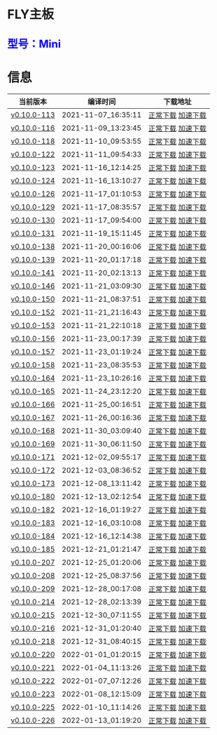 # FLY主板
<font size=5 color=#0000ff>型号：Mini</font>
---
# 信息
| 当前版本 | 编译时间 | 下载地址 |
| --- | --- | --- |
| [v0.10.0-113](https://github.com/Klipper3d/klipper/commit/d4aee4f55e0203aa7cf2877227a574a1b1458a2e) | 2021-11-07_16:35:11 | [正常下载](./v0.10.0-113/firmware.bin)    [加速下载](https://hub.fastgit.org/kluoyun/FLY-Klipper-Firmware/blob/main/Mini/v0.10.0-113/firmware.bin) |
| [v0.10.0-116](https://github.com/Klipper3d/klipper/commit/a0615e5e17d701ada93acd59031193a1b231dd7c) | 2021-11-09_13:23:45 | [正常下载](./v0.10.0-116/firmware.bin)    [加速下载](https://hub.fastgit.org/kluoyun/FLY-Klipper-Firmware/blob/main/Mini/v0.10.0-116/firmware.bin) |
| [v0.10.0-118](https://github.com/Klipper3d/klipper/commit/59314d99e0e2b12720f144afff7c127b11103556) | 2021-11-10_09:53:55 | [正常下载](./v0.10.0-118/firmware.bin)    [加速下载](https://hub.fastgit.org/kluoyun/FLY-Klipper-Firmware/blob/main/Mini/v0.10.0-118/firmware.bin) |
| [v0.10.0-122](https://github.com/Klipper3d/klipper/commit/c179db3d4331db9d85c7acfdaa1e96e295d277ba) | 2021-11-11_09:54:33 | [正常下载](./v0.10.0-122/firmware.bin)    [加速下载](https://hub.fastgit.org/kluoyun/FLY-Klipper-Firmware/blob/main/Mini/v0.10.0-122/firmware.bin) |
| [v0.10.0-123](https://github.com/Klipper3d/klipper/commit/cf811e52d734feaf6f1159403fbe393dabce9a68) | 2021-11-16_12:14:25 | [正常下载](./v0.10.0-123/firmware.bin)    [加速下载](https://hub.fastgit.org/kluoyun/FLY-Klipper-Firmware/blob/main/Mini/v0.10.0-123/firmware.bin) |
| [v0.10.0-124](https://github.com/Klipper3d/klipper/commit/5dcc377cdeab65413e0eb0dd1d04a6e2a3467c86) | 2021-11-16_13:10:27 | [正常下载](./v0.10.0-124/firmware.bin)    [加速下载](https://hub.fastgit.org/kluoyun/FLY-Klipper-Firmware/blob/main/Mini/v0.10.0-124/firmware.bin) |
| [v0.10.0-126](https://github.com/Klipper3d/klipper/commit/bea16c74be4e65c44bd445a9d5c399806c6653e9) | 2021-11-17_01:10:53 | [正常下载](./v0.10.0-126/firmware.bin)    [加速下载](https://hub.fastgit.org/kluoyun/FLY-Klipper-Firmware/blob/main/Mini/v0.10.0-126/firmware.bin) |
| [v0.10.0-129](https://github.com/Klipper3d/klipper/commit/4861a0d958f0ccc9d1dcca14dd9f8550dc47309c) | 2021-11-17_08:35:57 | [正常下载](./v0.10.0-129/firmware.bin)    [加速下载](https://hub.fastgit.org/kluoyun/FLY-Klipper-Firmware/blob/main/Mini/v0.10.0-129/firmware.bin) |
| [v0.10.0-130](https://github.com/Klipper3d/klipper/commit/68c92991eddf0a18328f3c81a6839ab0678a9521) | 2021-11-17_09:54:00 | [正常下载](./v0.10.0-130/firmware.bin)    [加速下载](https://hub.fastgit.org/kluoyun/FLY-Klipper-Firmware/blob/main/Mini/v0.10.0-130/firmware.bin) |
| [v0.10.0-131](https://github.com/Klipper3d/klipper/commit/46381e03a4e27f5905aafafeabab077c9bdf7f33) | 2021-11-19_15:11:45 | [正常下载](./v0.10.0-131/firmware.bin)    [加速下载](https://hub.fastgit.org/kluoyun/FLY-Klipper-Firmware/blob/main/Mini/v0.10.0-131/firmware.bin) |
| [v0.10.0-138](https://github.com/Klipper3d/klipper/commit/a5ec751406c12f063eb464bc4f577279452181ad) | 2021-11-20_00:16:06 | [正常下载](./v0.10.0-138/firmware.bin)    [加速下载](https://hub.fastgit.org/kluoyun/FLY-Klipper-Firmware/blob/main/Mini/v0.10.0-138/firmware.bin) |
| [v0.10.0-139](https://github.com/Klipper3d/klipper/commit/7ef7bf608a2e784505439e50c443f24e03f2f3cf) | 2021-11-20_01:17:18 | [正常下载](./v0.10.0-139/firmware.bin)    [加速下载](https://hub.fastgit.org/kluoyun/FLY-Klipper-Firmware/blob/main/Mini/v0.10.0-139/firmware.bin) |
| [v0.10.0-141](https://github.com/Klipper3d/klipper/commit/326c12728c2b82209215c7535a809a66cabedfa7) | 2021-11-20_02:13:13 | [正常下载](./v0.10.0-141/firmware.bin)    [加速下载](https://hub.fastgit.org/kluoyun/FLY-Klipper-Firmware/blob/main/Mini/v0.10.0-141/firmware.bin) |
| [v0.10.0-146](https://github.com/Klipper3d/klipper/commit/bb08dc7ae91488a6e9e1e88de28bd43be9fa5651) | 2021-11-21_03:09:30 | [正常下载](./v0.10.0-146/firmware.bin)    [加速下载](https://hub.fastgit.org/kluoyun/FLY-Klipper-Firmware/blob/main/Mini/v0.10.0-146/firmware.bin) |
| [v0.10.0-150](https://github.com/Klipper3d/klipper/commit/8b401382f6be586985f488ee264ccd89fd332047) | 2021-11-21_08:37:51 | [正常下载](./v0.10.0-150/firmware.bin)    [加速下载](https://hub.fastgit.org/kluoyun/FLY-Klipper-Firmware/blob/main/Mini/v0.10.0-150/firmware.bin) |
| [v0.10.0-152](https://github.com/Klipper3d/klipper/commit/4d738c8379b525c8bb7fb1afc5084d70582956f9) | 2021-11-21_21:16:43 | [正常下载](./v0.10.0-152/firmware.bin)    [加速下载](https://hub.fastgit.org/kluoyun/FLY-Klipper-Firmware/blob/main/Mini/v0.10.0-152/firmware.bin) |
| [v0.10.0-153](https://github.com/Klipper3d/klipper/commit/4eeb4620cd9eb6fc8bd4789dca6264e4291eabed) | 2021-11-21_22:10:18 | [正常下载](./v0.10.0-153/firmware.bin)    [加速下载](https://hub.fastgit.org/kluoyun/FLY-Klipper-Firmware/blob/main/Mini/v0.10.0-153/firmware.bin) |
| [v0.10.0-156](https://github.com/Klipper3d/klipper/commit/7085ed2d6c16fa9df3cc7e1271927a898dd872d8) | 2021-11-23_00:17:39 | [正常下载](./v0.10.0-156/firmware.bin)    [加速下载](https://hub.fastgit.org/kluoyun/FLY-Klipper-Firmware/blob/main/Mini/v0.10.0-156/firmware.bin) |
| [v0.10.0-157](https://github.com/Klipper3d/klipper/commit/05a8aca0a84c582e7cca8525f06fd9326b80a685) | 2021-11-23_01:19:24 | [正常下载](./v0.10.0-157/firmware.bin)    [加速下载](https://hub.fastgit.org/kluoyun/FLY-Klipper-Firmware/blob/main/Mini/v0.10.0-157/firmware.bin) |
| [v0.10.0-158](https://github.com/Klipper3d/klipper/commit/7971715bb40a41342275d168b471e33882f49150) | 2021-11-23_08:35:53 | [正常下载](./v0.10.0-158/firmware.bin)    [加速下载](https://hub.fastgit.org/kluoyun/FLY-Klipper-Firmware/blob/main/Mini/v0.10.0-158/firmware.bin) |
| [v0.10.0-164](https://github.com/Klipper3d/klipper/commit/a1af78cb83eb91c20126d02012ad8a20405470b4) | 2021-11-23_10:26:16 | [正常下载](./v0.10.0-164/firmware.bin)    [加速下载](https://hub.fastgit.org/kluoyun/FLY-Klipper-Firmware/blob/main/Mini/v0.10.0-164/firmware.bin) |
| [v0.10.0-165](https://github.com/Klipper3d/klipper/commit/69c0bdefdec92f8f78b9c21d04efe30893c45381) | 2021-11-24_23:12:20 | [正常下载](./v0.10.0-165/firmware.bin)    [加速下载](https://hub.fastgit.org/kluoyun/FLY-Klipper-Firmware/blob/main/Mini/v0.10.0-165/firmware.bin) |
| [v0.10.0-166](https://github.com/Klipper3d/klipper/commit/790d48b46c40eae63e96ce3dc7975e5a37290931) | 2021-11-25_00:16:51 | [正常下载](./v0.10.0-166/firmware.bin)    [加速下载](https://hub.fastgit.org/kluoyun/FLY-Klipper-Firmware/blob/main/Mini/v0.10.0-166/firmware.bin) |
| [v0.10.0-167](https://github.com/Klipper3d/klipper/commit/2b7d0bba428b573c7f9a3291cff6a1dc9da700ff) | 2021-11-26_00:16:36 | [正常下载](./v0.10.0-167/firmware.bin)    [加速下载](https://hub.fastgit.org/kluoyun/FLY-Klipper-Firmware/blob/main/Mini/v0.10.0-167/firmware.bin) |
| [v0.10.0-168](https://github.com/Klipper3d/klipper/commit/54acca37ba642e8af4aeb9bdc6b538a639eb0320) | 2021-11-30_03:09:40 | [正常下载](./v0.10.0-168/firmware.bin)    [加速下载](https://hub.fastgit.org/kluoyun/FLY-Klipper-Firmware/blob/main/Mini/v0.10.0-168/firmware.bin) |
| [v0.10.0-169](https://github.com/Klipper3d/klipper/commit/520273e5abfd9a3dd899f94b5df602669b655ec0) | 2021-11-30_06:11:50 | [正常下载](./v0.10.0-169/firmware.bin)    [加速下载](https://hub.fastgit.org/kluoyun/FLY-Klipper-Firmware/blob/main/Mini/v0.10.0-169/firmware.bin) |
| [v0.10.0-171](https://github.com/Klipper3d/klipper/commit/8b2da0d353575b2c2d62b6d84487fc5d0d9f0d65) | 2021-12-02_09:55:17 | [正常下载](./v0.10.0-171/firmware.bin)    [加速下载](https://hub.fastgit.org/kluoyun/FLY-Klipper-Firmware/blob/main/Mini/v0.10.0-171/firmware.bin) |
| [v0.10.0-172](https://github.com/Klipper3d/klipper/commit/051133f81c9b9b9fff6df6716038f8c0b7105c69) | 2021-12-03_08:36:52 | [正常下载](./v0.10.0-172/firmware.bin)    [加速下载](https://hub.fastgit.org/kluoyun/FLY-Klipper-Firmware/blob/main/Mini/v0.10.0-172/firmware.bin) |
| [v0.10.0-173](https://github.com/Klipper3d/klipper/commit/bea2027869f8aae576e7a2a8ad8494789b859111) | 2021-12-08_13:11:42 | [正常下载](./v0.10.0-173/firmware.bin)    [加速下载](https://hub.fastgit.org/kluoyun/FLY-Klipper-Firmware/blob/main/Mini/v0.10.0-173/firmware.bin) |
| [v0.10.0-180](https://github.com/Klipper3d/klipper/commit/323268ea02700b2fd3b6accda310845ba29c894e) | 2021-12-13_02:12:54 | [正常下载](./v0.10.0-180/firmware.bin)    [加速下载](https://hub.fastgit.org/kluoyun/FLY-Klipper-Firmware/blob/main/Mini/v0.10.0-180/firmware.bin) |
| [v0.10.0-182](https://github.com/Klipper3d/klipper/commit/62cfc2527f4824f1373a2819552f81ffd877b599) | 2021-12-16_01:19:27 | [正常下载](./v0.10.0-182/firmware.bin)    [加速下载](https://hub.fastgit.org/kluoyun/FLY-Klipper-Firmware/blob/main/Mini/v0.10.0-182/firmware.bin) |
| [v0.10.0-183](https://github.com/Klipper3d/klipper/commit/e7ba14033747c55dce76192c1399498b1f26c842) | 2021-12-16_03:10:08 | [正常下载](./v0.10.0-183/firmware.bin)    [加速下载](https://hub.fastgit.org/kluoyun/FLY-Klipper-Firmware/blob/main/Mini/v0.10.0-183/firmware.bin) |
| [v0.10.0-184](https://github.com/Klipper3d/klipper/commit/dd714fc7a18fb5adf110fd90c6d2ab505c265038) | 2021-12-16_12:14:38 | [正常下载](./v0.10.0-184/firmware.bin)    [加速下载](https://hub.fastgit.org/kluoyun/FLY-Klipper-Firmware/blob/main/Mini/v0.10.0-184/firmware.bin) |
| [v0.10.0-185](https://github.com/Klipper3d/klipper/commit/debcc22fc5439be8bbd7bf606b7bbcf6814fd4dc) | 2021-12-21_01:21:47 | [正常下载](./v0.10.0-185/firmware.bin)    [加速下载](https://hub.fastgit.org/kluoyun/FLY-Klipper-Firmware/blob/main/Mini/v0.10.0-185/firmware.bin) |
| [v0.10.0-207](https://github.com/Klipper3d/klipper/commit/9f31a35e7530223d56701fd311655de34fa21dd2) | 2021-12-25_01:20:06 | [正常下载](./v0.10.0-207/firmware.bin)    [加速下载](https://hub.fastgit.org/kluoyun/FLY-Klipper-Firmware/blob/main/Mini/v0.10.0-207/firmware.bin) |
| [v0.10.0-208](https://github.com/Klipper3d/klipper/commit/247cd753e283e70a9949e76d0ba669d99c0eb144) | 2021-12-25_08:37:56 | [正常下载](./v0.10.0-208/firmware.bin)    [加速下载](https://hub.fastgit.org/kluoyun/FLY-Klipper-Firmware/blob/main/Mini/v0.10.0-208/firmware.bin) |
| [v0.10.0-209](https://github.com/Klipper3d/klipper/commit/8090d365f640eb6c6e6157adefbfe94e37d6227f) | 2021-12-28_00:17:08 | [正常下载](./v0.10.0-209/firmware.bin)    [加速下载](https://hub.fastgit.org/kluoyun/FLY-Klipper-Firmware/blob/main/Mini/v0.10.0-209/firmware.bin) |
| [v0.10.0-214](https://github.com/Klipper3d/klipper/commit/98af5dffe61476200d1215afbd00b0d809ad0474) | 2021-12-28_02:13:39 | [正常下载](./v0.10.0-214/firmware.bin)    [加速下载](https://hub.fastgit.org/kluoyun/FLY-Klipper-Firmware/blob/main/Mini/v0.10.0-214/firmware.bin) |
| [v0.10.0-215](https://github.com/Klipper3d/klipper/commit/9bdd61758e61d4652ae09515425c3316c6cfe905) | 2021-12-30_07:11:55 | [正常下载](./v0.10.0-215/firmware.bin)    [加速下载](https://hub.fastgit.org/kluoyun/FLY-Klipper-Firmware/blob/main/Mini/v0.10.0-215/firmware.bin) |
| [v0.10.0-216](https://github.com/Klipper3d/klipper/commit/8b6753d68f681b0ed7e76b5e05b2bc7da6d5aa1d) | 2021-12-31_01:20:40 | [正常下载](./v0.10.0-216/firmware.bin)    [加速下载](https://hub.fastgit.org/kluoyun/FLY-Klipper-Firmware/blob/main/Mini/v0.10.0-216/firmware.bin) |
| [v0.10.0-218](https://github.com/Klipper3d/klipper/commit/f8afe49a2f93b25527ed6515d32f4f34490f5bd2) | 2021-12-31_08:40:15 | [正常下载](./v0.10.0-218/firmware.bin)    [加速下载](https://hub.fastgit.org/kluoyun/FLY-Klipper-Firmware/blob/main/Mini/v0.10.0-218/firmware.bin) |
| [v0.10.0-220](https://github.com/Klipper3d/klipper/commit/608cd38de5603792804a49625c43f3f5d3dacb5e) | 2022-01-01_01:20:15 | [正常下载](./v0.10.0-220/firmware.bin)    [加速下载](https://hub.fastgit.org/kluoyun/FLY-Klipper-Firmware/blob/main/Mini/v0.10.0-220/firmware.bin) |
| [v0.10.0-221](https://github.com/Klipper3d/klipper/commit/8a3727ef742f46923275ffca4651710952cfa114) | 2022-01-04_11:13:26 | [正常下载](./v0.10.0-221/firmware.bin)    [加速下载](https://hub.fastgit.org/kluoyun/FLY-Klipper-Firmware/blob/main/Mini/v0.10.0-221/firmware.bin) |
| [v0.10.0-222](https://github.com/Klipper3d/klipper/commit/7c0559c6e62506af73d0e8f22733615705664dd5) | 2022-01-07_07:12:26 | [正常下载](./v0.10.0-222/firmware.bin)    [加速下载](https://hub.fastgit.org/kluoyun/FLY-Klipper-Firmware/blob/main/Mini/v0.10.0-222/firmware.bin) |
| [v0.10.0-223](https://github.com/Klipper3d/klipper/commit/4c8d24ae03eadf3fc5a28efb1209ce810251d02d) | 2022-01-08_12:15:09 | [正常下载](./v0.10.0-223/firmware.bin)    [加速下载](https://hub.fastgit.org/kluoyun/FLY-Klipper-Firmware/blob/main/Mini/v0.10.0-223/firmware.bin) |
| [v0.10.0-225](https://github.com/Klipper3d/klipper/commit/6e6ad7b5201d3452aa605f4ae852c51239c2c7d8) | 2022-01-10_11:14:26 | [正常下载](./v0.10.0-225/firmware.bin)    [加速下载](https://hub.fastgit.org/kluoyun/FLY-Klipper-Firmware/blob/main/Mini/v0.10.0-225/firmware.bin) |
| [v0.10.0-226](https://github.com/Klipper3d/klipper/commit/090fcf928fcbd36fa6e4e90fd6c52967ad5d420d) | 2022-01-13_01:19:20 | [正常下载](./v0.10.0-226/firmware.bin)    [加速下载](https://hub.fastgit.org/kluoyun/FLY-Klipper-Firmware/blob/main/Mini/v0.10.0-226/firmware.bin) |
